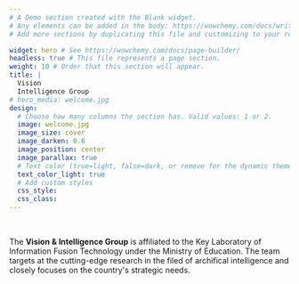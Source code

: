 ```yaml
---
# A Demo section created with the Blank widget.
# Any elements can be added in the body: https://wowchemy.com/docs/writing-markdown-latex/
# Add more sections by duplicating this file and customizing to your requirements.

widget: hero # See https://wowchemy.com/docs/page-builder/
headless: true # This file represents a page section.
weight: 10 # Order that this section will appear.
title: |
  Vision 
  Intelligence Group
# hero_media: welcome.jpg
design:
  # Choose how many columns the section has. Valid values: 1 or 2.
  image: welcome.jpg
  image_size: cover
  image_darken: 0.6
  image_position: center
  image_parallax: true
  # Text color (true=light, false=dark, or remove for the dynamic theme color).
  text_color_light: true
  # Add custom styles
  css_style:
  css_class:
---
```


<br>

The **Vision & Intelligence Group** is affiliated to the Key Laboratory of Information Fusion Technology under the Ministry of Education. The team targets at the cutting-edge research in the filed of archifical intelligence and closely focuses on the country's strategic needs.
